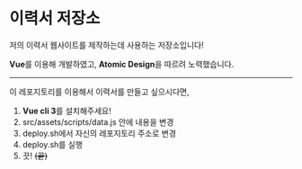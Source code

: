 # 이력서 저장소
저의 이력서 웹사이트를 제작하는데 사용하는 저장소입니다!

**Vue**를 이용해 개발하였고, **Atomic Design**을 따르려 노력했습니다.

---
이 레포지토리를 이용해서 이력서를 만들고 싶으시다면,

1. **Vue cli 3**를 설치해주세요!
2. src/assets/scripts/data.js 안에 내용을 변경
3. deploy.sh에서 자신의 레포지토리 주소로 변경
4. deploy.sh를 실행
5. 끗! ~~(끝)~~
